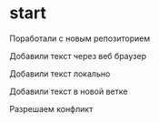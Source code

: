 ﻿# start

Поработали с новым репозиторием

Добавили текст через веб браузер

Добавили текст локально

Добавили текст в новой ветке

Разрешаем конфликт
